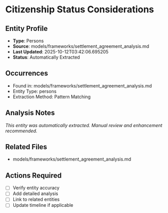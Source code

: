 # Citizenship Status Considerations

## Entity Profile
- **Type**: Persons
- **Source**: models/frameworks/settlement_agreement_analysis.md
- **Last Updated**: 2025-10-12T03:42:06.695205
- **Status**: Automatically Extracted

## Occurrences
- Found in: models/frameworks/settlement_agreement_analysis.md
- Entity Type: persons
- Extraction Method: Pattern Matching

## Analysis Notes
*This entity was automatically extracted. Manual review and enhancement recommended.*

## Related Files
- models/frameworks/settlement_agreement_analysis.md

## Actions Required
- [ ] Verify entity accuracy
- [ ] Add detailed analysis
- [ ] Link to related entities
- [ ] Update timeline if applicable
